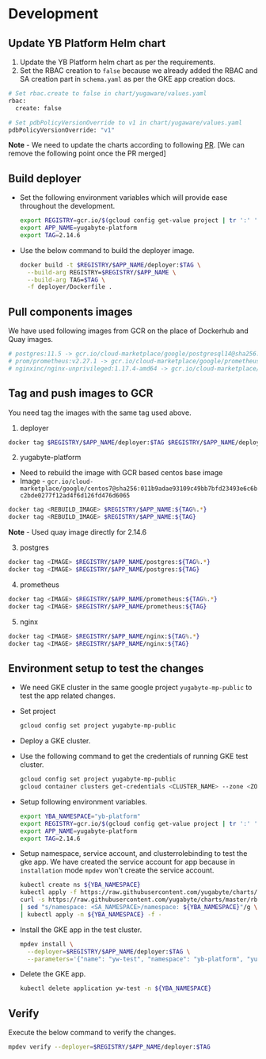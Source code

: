 # Development

## Update YB Platform Helm chart

1. Update the YB Platform helm chart as per the requirements.
2. Set the RBAC creation to `false` because we already added the RBAC and SA creation part in `schema.yaml` as per the GKE app creation docs.

```bash
# Set rbac.create to false in chart/yugaware/values.yaml
rbac:
  create: false

# Set pdbPolicyVersionOverride to v1 in chart/yugaware/values.yaml
pdbPolicyVersionOverride: "v1"
```

**Note** - We need to update the charts according to following [PR](https://github.com/yugabyte/charts/pull/101). [We can remove the following point once the PR merged]

## Build deployer

- Set the following environment variables which will provide ease throughout the development.

  ```bash
  export REGISTRY=gcr.io/$(gcloud config get-value project | tr ':' '/')
  export APP_NAME=yugabyte-platform
  export TAG=2.14.6
  ```

- Use the below command to build the deployer image.

  ```bash
  docker build -t $REGISTRY/$APP_NAME/deployer:$TAG \
    --build-arg REGISTRY=$REGISTRY/$APP_NAME \
    --build-arg TAG=$TAG \
    -f deployer/Dockerfile .
  ```

## Pull components images

We have used following images from GCR on the place of Dockerhub and Quay images.

```bash
# postgres:11.5 -> gcr.io/cloud-marketplace/google/postgresql14@sha256:83f4dc4192f0d9c19cbfdde7788903ed367182b1a8b8305fe8e103b5ab3fbe16
# prom/prometheus:v2.27.1 -> gcr.io/cloud-marketplace/google/prometheus2@sha256:dbb59cab276e492ec0f05e87b6fe216531fabcf35af4b120b383ce5ed75ef3b9
# nginxinc/nginx-unprivileged:1.17.4-amd64 -> gcr.io/cloud-marketplace/google/nginx1@sha256:30e8694c19e0d680edfca5b9e5f8ee5219df2e644d8387e00c61c9ce45623297
```

## Tag and push images to GCR

You need tag the images with the same tag used above.

1. deployer
```bash
docker tag $REGISTRY/$APP_NAME/deployer:$TAG $REGISTRY/$APP_NAME/deployer:${TAG%.*}
```

2. yugabyte-platform
  - Need to rebuild the image with GCR based centos base image
  - Image - `gcr.io/cloud-marketplace/google/centos7@sha256:011b9adae93109c49bb7bfd23493e6c6bc2bde0277f12ad4f6d126fd476d6065`
```bash
docker tag <REBUILD_IMAGE> $REGISTRY/$APP_NAME:${TAG%.*}
docker tag <REBUILD_IMAGE> $REGISTRY/$APP_NAME:${TAG}
```

**Note** - Used quay image directly for 2.14.6

3. postgres
```bash
docker tag <IMAGE> $REGISTRY/$APP_NAME/postgres:${TAG%.*}
docker tag <IMAGE> $REGISTRY/$APP_NAME/postgres:${TAG}
```
4. prometheus
```bash
docker tag <IMAGE> $REGISTRY/$APP_NAME/prometheus:${TAG%.*}
docker tag <IMAGE> $REGISTRY/$APP_NAME/prometheus:${TAG}
```

5. nginx
```bash
docker tag <IMAGE> $REGISTRY/$APP_NAME/nginx:${TAG%.*}
docker tag <IMAGE> $REGISTRY/$APP_NAME/nginx:${TAG}
```

## Environment setup to test the changes

- We need GKE cluster in the same google project `yugabyte-mp-public` to test the app related changes.

- Set project

  ```bash
  gcloud config set project yugabyte-mp-public
  ```
- Deploy a GKE cluster.

- Use the following command to get the credentials of running GKE test cluster.

  ```bash
  gcloud config set project yugabyte-mp-public
  gcloud container clusters get-credentials <CLUSTER_NAME> --zone <ZONE_NAME>
  ```

- Setup following environment variables.

  ```bash
  export YBA_NAMESPACE="yb-platform"
  export REGISTRY=gcr.io/$(gcloud config get-value project | tr ':' '/')
  export APP_NAME=yugabyte-platform
  export TAG=2.14.6
  ```

- Setup namespace, service account, and clusterrolebinding to test the gke app. We have created the service account for app because in `installation` mode `mpdev` won't create the service account.

  ```bash
  kubectl create ns ${YBA_NAMESPACE}
  kubectl apply -f https://raw.githubusercontent.com/yugabyte/charts/master/rbac/yugabyte-platform-universe-management-sa.yaml -n ${YBA_NAMESPACE}
  curl -s https://raw.githubusercontent.com/yugabyte/charts/master/rbac/platform-global.yaml \
  | sed "s/namespace: <SA_NAMESPACE>/namespace: ${YBA_NAMESPACE}"/g \
  | kubectl apply -n ${YBA_NAMESPACE} -f -
  ```

- Install the GKE app in the test cluster.

  ```bash
  mpdev install \
  	--deployer=$REGISTRY/$APP_NAME/deployer:$TAG \
  	--parameters='{"name": "yw-test", "namespace": "yb-platform", "yugaware.serviceAccount": "yugabyte-platform-universe-management"}'
  ```

- Delete the GKE app.

  ```bash
  kubectl delete application yw-test -n ${YBA_NAMESPACE}
  ```

## Verify

Execute the below command to verify the changes.

```bash
mpdev verify --deployer=$REGISTRY/$APP_NAME/deployer:$TAG
```

